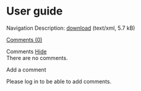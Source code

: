 User guide
==========

Navigation Description:
[download](http://web.archive.org/web/20120104202317/http://wiki.restlet.org/docs_1.1/13-restlet/version/11/part/5/data?branch=docs-1_1&language=en)
(text/xml, 5.7 kB)

[Comments
(0)](http://web.archive.org/web/20120104202317/http://wiki.restlet.org/docs_1.1/13-restlet.html#)

Comments
[Hide](http://web.archive.org/web/20120104202317/http://wiki.restlet.org/docs_1.1/13-restlet.html#)
\
There are no comments.

Add a comment

Please log in to be able to add comments.
